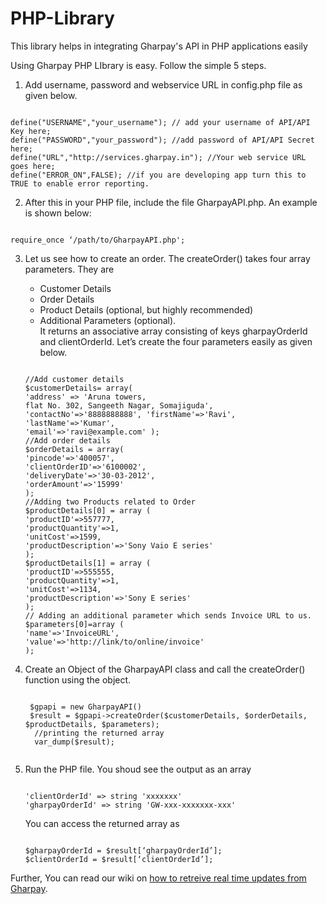 PHP-Library
===========

This library helps in integrating Gharpay's API in PHP applications easily

Using Gharpay PHP LIbrary is easy. Follow the simple 5 steps.

1. Add username, password and webservice URL in config.php file as given below.
<pre><code>   
define("USERNAME","your_username"); // add your username of API/API Key here; 
define("PASSWORD","your_password"); //add password of API/API Secret here; 
define("URL","http://services.gharpay.in"); //Your web service URL goes here;
define("ERROR_ON",FALSE); //if you are developing app turn this to TRUE to enable error reporting.
</code></pre>

2. After this in your PHP file, include the file GharpayAPI.php. An example is shown below:
<pre><code>   
require_once ‘/path/to/GharpayAPI.php';
</code></pre>
3. Let us see how to create an order. The createOrder() takes four array parameters. They are 
   * Customer Details 
   * Order Details 
   * Product Details (optional, but highly recommended) 
   * Additional Parameters (optional).    
   It returns an associative array consisting of keys gharpayOrderId and clientOrderId. 
   Let’s create the four parameters easily as given below.
   <pre><code>
   //Add customer details 
   $customerDetails= array( 
   'address' => 'Aruna towers, 
   flat No. 302, Sangeeth Nagar, Somajiguda', 
   'contactNo'=>'8888888888', 'firstName'=>'Ravi', 
   'lastName'=>'Kumar', 
   'email'=>'ravi@example.com' );
   //Add order details
   $orderDetails = array( 
   'pincode'=>'400057', 
   'clientOrderID'=>'6100002', 
   'deliveryDate'=>'30-03-2012', 
   'orderAmount'=>'15999' 
   );
   //Adding two Products related to Order 
   $productDetails[0] = array ( 
   'productID'=>557777, 
   'productQuantity'=>1, 
   'unitCost'=>1599, 
   'productDescription'=>'Sony Vaio E series' 
   ); 
   $productDetails[1] = array ( 
   'productID'=>555555, 
   'productQuantity'=>1, 
   'unitCost'=>1134, 
   'productDescription'=>'Sony E series' 
   );
   // Adding an additional parameter which sends Invoice URL to us.
   $parameters[0]=array ( 
   'name'=>'InvoiceURL', 
   'value'=>'http://link/to/online/invoice'
   );
   </code></pre>

4. Create an Object of the GharpayAPI class and call the createOrder() function using the object. 
    <pre><code>
    $gpapi = new GharpayAPI()
    $result = $gpapi->createOrder($customerDetails, $orderDetails, $productDetails, $parameters);
     //printing the returned array
     var_dump($result);
     </code></pre>

5. Run the PHP file. You shoud see the output as an array 
    <pre><code>
   'clientOrderId' => string 'xxxxxxx' 
   'gharpayOrderId' => string 'GW-xxx-xxxxxxx-xxx'
   </code></pre>
   You can access the returned array as 
   <pre><code>
   $gharpayOrderId = $result[‘gharpayOrderId’]; 
   $clientOrderId = $result[‘clientOrderId’];
   </code></pre>

Further, You can read our wiki on [how to retreive real time updates from Gharpay](https://github.com/gharpay/PHP-Library/wiki/How-to-retreive-real-time-updates-from-Gharpay).
